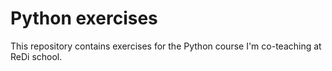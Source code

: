 # Python exercises 

This repository contains exercises for the Python course I'm co-teaching at ReDi school. 
